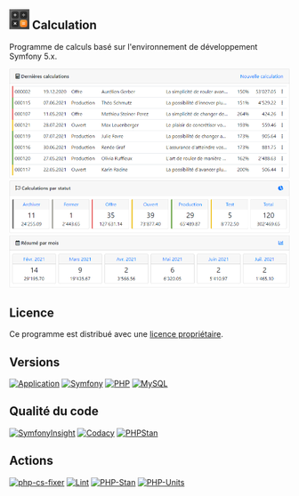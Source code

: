 ![Icon](public/images/icons/android-icon-36x36.png) Calculation
-----------
Programme de calculs basé sur l'environnement de développement Symfony 5.x. 

![Screenshot](public/help/images/home.png)

Licence
-------
Ce programme est distribué avec une [licence propriétaire](LICENSE.md).

Versions
--------
[![Application](https://img.shields.io/badge/Application-1.5.4.0-blue)](https://github.com/laurentmuller/calculation) [![Symfony](https://img.shields.io/badge/Symfony-5.4.0-informational?logo=symfony)](https://symfony.com) [![PHP](https://img.shields.io/badge/PHP-7.4.25-informational?logo=php)](https://www.php.net) [![MySQL](https://img.shields.io/badge/MySQL-5.7.32-informational?logo=mysql)](https://www.mysql.com)

Qualité du code
----------------
[![SymfonyInsight](https://insight.symfony.com/projects/b3a90438-77e0-4811-a8df-7ad782a9b62a/mini.svg)](https://insight.symfony.com/projects/b3a90438-77e0-4811-a8df-7ad782a9b62a) [![Codacy](https://app.codacy.com/project/badge/Grade/47008d380fac4a3ea891c7bd72bddd58)](https://www.codacy.com?utm_source=github.com&amp;utm_medium=referral&amp;utm_content=laurentmuller/calculation&amp;utm_campaign=Badge_Grade) [![PHPStan](https://img.shields.io/badge/PHPStan-Level%207-brightgreen.svg?style=flat&logo=php)](https://github.com/laurentmuller/calculation/actions/runs/277930298)

Actions
-------
[![php-cs-fixer](https://github.com/laurentmuller/calculation/actions/workflows/php-cs-fixer.yaml/badge.svg)](https://github.com/laurentmuller/calculation/actions/workflows/php-cs-fixer.yaml) [![Lint](https://github.com/laurentmuller/calculation/actions/workflows/lint.yaml/badge.svg)](https://github.com/laurentmuller/calculation/actions/workflows/lint.yaml) [![PHP-Stan](https://github.com/laurentmuller/calculation/actions/workflows/php-stan.yaml/badge.svg)](https://github.com/laurentmuller/calculation/actions/workflows/php-stan.yaml) [![PHP-Units](https://github.com/laurentmuller/calculation/actions/workflows/unit-tests.yaml/badge.svg)](https://github.com/laurentmuller/calculation/actions/workflows/unit-tests.yaml)
